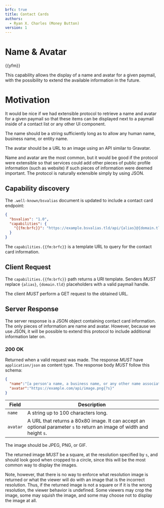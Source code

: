 ```yaml
---
brfc: true
title: Contact Cards
authors:
  - Ryan X. Charles (Money Button)
version: 1
---
```

# Name & Avatar

{{yfm}}

This capability allows the display of a name and avatar for a given paymail, with the possibility to extend the available information in the future.

# Motivation

It would be nice if we had extensible protocol to retrieve a name and avatar for a given paymail so that these items can be displayed next to a paymail inside of a contact list or any other UI component.

The name should be a string sufficiently long as to allow any human name, business name, or entity name.

The avatar should be a URL to an image using an API similar to Gravatar.

Name and avatar are the most common, but it would be good if the protocol were extensible so that services could add other pieces of public profile information (such as website) if such pieces of information were deemed important. The protocol is naturally extensible simply by using JSON.

## Capability discovery

The `.well-known/bsvalias` document is updated to include a contact card endpoint:

```json
{
  "bsvalias": "1.0",
  "capabilities": {
    "{{fm:brfc}}": "https://example.bsvalias.tld/api/{alias}@{domain.tld}/contact-card"
  }
}
```

The `capabilities.{{fm:brfc}}` is a template URL to query for the contact card information.

## Client Request

The `capabilities.{{fm:brfc}}` path returns a URI template. Senders _MUST_ replace `{alias}`, `{domain.tld}` placeholders with a valid paymail handle.

The client _MUST_ perform a GET request to the obtained URL.

## Server Response

The server response is a JSON object containing contact card information. The only pieces of information are name and avatar. However, because we use JSON, it will be possible to extend this protocol to include additional information later on.

### 200 OK

Returned when a valid request was made. The response _MUST_ have `application/json` as content type. The response body _MUST_ follow this schema:

```json
{
  "name":"[a person'a name, a business name, or any other name associated with the paymail]",
  "avatar":"https://example.com/api/image.png{?s}"
}
```

| Field    | Description                                                                                                           |
|----------|-----------------------------------------------------------------------------------------------------------------------|
| `name`   | A string up to 100 characters long.                                                                                   |
| `avatar` | A URL that returns a 80x80 image. It can accept an optional parameter `s` to return an image of width and height `s`. |

The image should be JPEG, PNG, or GIF.

The returned image _MUST_ be a square, at the resolution specified by `s`, and should look good when cropped to a circle, since this will be the most common way to display the images.

Note, however, that there is no way to enforce what resolution image is returned or what the viewer will do with an image that is the incorrect resolution. Thus, if the returned image is not a square or if it is the wrong resolution, the viewer behavior is undefined. Some viewers may crop the image, some may squish the image, and some may choose not to display the image at all.
